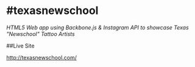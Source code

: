 # #texasnewschool
*HTML5 Web app using Backbone.js & Instagram API to showcase Texas "Newschool" Tattoo Artists*

##Live Site

http://texasnewschool.com/